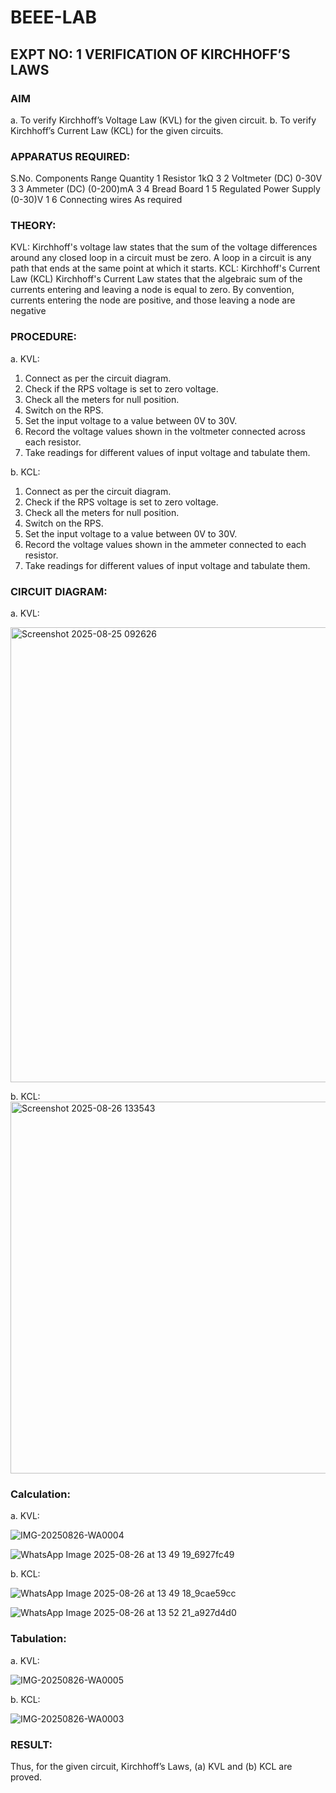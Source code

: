 # BEEE-LAB
## EXPT NO: 1	VERIFICATION OF KIRCHHOFF’S LAWS
### AIM
a.   To verify Kirchhoff’s Voltage Law (KVL) for the given circuit. 
b.   To verify Kirchhoff’s Current Law (KCL) for the given circuits.

### APPARATUS REQUIRED:
S.No.	Components	Range	Quantity
1	Resistor	1kΩ	3
2	Voltmeter (DC)	0-30V	3
3	Ammeter (DC)	(0-200)mA	3
4	Bread Board		1
5	Regulated Power Supply	(0-30)V	1
6	Connecting wires		As required

### THEORY:
KVL: Kirchhoff's voltage law states that the sum of the voltage differences around any closed loop in a circuit must be zero. A loop in a circuit is any path that ends at the same point at which it starts.
KCL:
Kirchhoff's Current Law (KCL) Kirchhoff's Current Law states that the algebraic sum of the currents entering and leaving a node is equal to zero. By convention, currents entering the node are positive, and those leaving a node are negative


### PROCEDURE:
a.   KVL:
1.   Connect as per the circuit diagram.
2.   Check if the RPS voltage is set to zero voltage.
3.   Check all the meters for null position.
4.   Switch on the RPS.
5.   Set the input voltage to a value between 0V to 30V.
6.   Record the voltage values shown in the voltmeter connected across each resistor.
7.   Take readings for different values of input voltage and tabulate them.


b.  KCL:
1.   Connect as per the circuit diagram.
2.   Check if the RPS voltage is set to zero voltage.
3.   Check all the meters for null position.
4.   Switch on the RPS.
5.   Set the input voltage to a value between 0V to 30V.
6.   Record the voltage values shown in the ammeter connected to each resistor.
7.   Take readings for different values of input voltage and tabulate them. 

### CIRCUIT DIAGRAM:


a.   KVL:
 
<img width="1919" height="728" alt="Screenshot 2025-08-25 092626" src="https://github.com/user-attachments/assets/08abb21a-856d-4f16-8c52-5c2d0d6cefc3" />


b.  KCL:
 <img width="1577" height="595" alt="Screenshot 2025-08-26 133543" src="https://github.com/user-attachments/assets/5272b004-0e49-4656-b0ba-85361d4a20db" />


### Calculation:

a.   KVL:
 
![IMG-20250826-WA0004](https://github.com/user-attachments/assets/e8566cfa-b670-482a-946d-dbe1532f0b27)

![WhatsApp Image 2025-08-26 at 13 49 19_6927fc49](https://github.com/user-attachments/assets/2ef780be-fd60-47fc-be4c-b2d71ba069c7)

b.  KCL:

![WhatsApp Image 2025-08-26 at 13 49 18_9cae59cc](https://github.com/user-attachments/assets/4e7a8db5-f574-4890-b2ca-eb5e3d254ec1)

![WhatsApp Image 2025-08-26 at 13 52 21_a927d4d0](https://github.com/user-attachments/assets/bbcd00aa-9cb9-4b50-902b-d245c4447a05)




### Tabulation:

a.   KVL:
 
![IMG-20250826-WA0005](https://github.com/user-attachments/assets/4145aa78-8f66-47bc-9d57-6cf4ef8e4d95)

b.  KCL:


![IMG-20250826-WA0003](https://github.com/user-attachments/assets/ee5cf691-bbc2-483a-bc49-bd20c4be7aed)




### RESULT:

Thus, for the given circuit, Kirchhoff’s Laws, (a) KVL and (b) KCL are proved.
